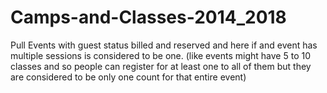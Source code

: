 # Camps-and-Classes-2014_2018
Pull Events with guest status billed and reserved and here if and event has multiple sessions is considered to be one.  (like events might have 5 to 10 classes and so people can register for at least one to all of them but they are considered to be only one count for that entire event)
